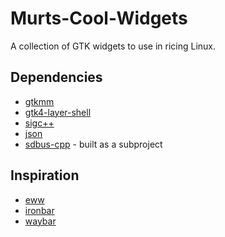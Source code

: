 # Murts-Cool-Widgets
A collection of GTK widgets to use in ricing Linux.

## Dependencies

- [gtkmm](https://gtkmm.org/en/)
- [gtk4-layer-shell](https://github.com/wmww/gtk4-layer-shell)
- [sigc++](https://libsigcplusplus.github.io/libsigcplusplus/)
- [json](https://github.com/nlohmann/json)
- [sdbus-cpp](https://github.com/Kistler-Group/sdbus-cpp) - built as a subproject

## Inspiration

- [eww](https://github.com/elkowar/eww)
- [ironbar](https://github.com/JakeStanger/ironbar)
- [waybar](https://github.com/Alexays/Waybar)
